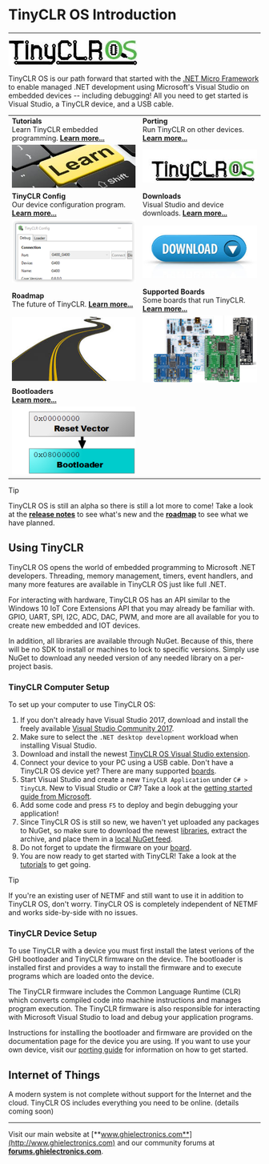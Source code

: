 # TinyCLR OS Introduction
---
![TinyCLR Logo](images/tinyclrlogo_noborder.jpg)

TinyCLR OS is our path forward that started with the [.NET Micro Framework](http://netmf.com/) to enable managed .NET development using Microsoft's Visual Studio on embedded devices -- including debugging! All you need to get started is Visual Studio, a TinyCLR device, and a USB cable.

|  |  |
|--|--|
| **Tutorials** </br> Learn TinyCLR embedded programming. [**Learn more...**](tutorials/intro.md) | **Porting** </br> Run TinyCLR on other devices. [**Learn more...**](porting/intro.md) |
| [![Learn More](images/learn.jpg)](tutorials/intro.md) | [![TinyCLR Logo](images/tinyclrlogo.jpg)](porting/intro.md) |
| **TinyCLR Config** </br> Our device configuration program. [**Learn more...**](tinyclr_config.md) | **Downloads** </br> Visual Studio and device downloads. [**Learn more...**](downloads.md) |
| [![TinyCLR Config](images/tinyclr-config_sm.png)](tinyclr_config.md) | [![Download](images/download.jpg)](downloads.md) |
| **Roadmap** </br> The future of TinyCLR. [**Learn more...**](roadmap.md) | **Supported Boards** </br> Some boards that run TinyCLR. [**Learn more...**](boards/intro.md) |
| [![Road](images/road.jpg)](roadmap.md) | [![Boards](images/boards.png)](boards/intro.md) |
| **Bootloaders** </br> [**Learn more...**](loaders/intro.md) |  |
| [![Bootloader](images/bootloader.png)](loaders/intro.md) |  |

> [!Tip]
> TinyCLR OS is still an alpha so there is still a lot more to come!  Take a look at the [**release notes**](release_notes.md) to see what's new and the [**roadmap**](roadmap.md) to see what we have planned.

## Using TinyCLR

TinyCLR OS opens the world of embedded programming to Microsoft .NET developers. Threading, memory management, timers, event handlers, and many more features are available in TinyCLR OS just like full .NET. 

For interacting with hardware, TinyCLR OS has an API similar to the Windows 10 IoT Core Extensions API that you may already be familiar with. GPIO, UART, SPI, I2C, ADC, DAC, PWM, and more are all available for you to create new embedded and IOT devices.

In addition, all libraries are available through NuGet. Because of this, there will be no SDK to install or machines to lock to specific versions. Simply use NuGet to download any needed version of any needed library on a per-project basis.

### TinyCLR Computer Setup
To set up your computer to use TinyCLR OS:
1. If you don't already have Visual Studio 2017, download and install the freely available [Visual Studio Community 2017](https://www.visualstudio.com/downloads/).
2. Make sure to select the `.NET desktop development` workload when installing Visual Studio.
3. Download and install the newest [TinyCLR OS Visual Studio extension](downloads.md#visual-studio-project-system).
4. Connect your device to your PC using a USB cable. Don't have a TinyCLR OS device yet? There are many supported [boards](boards/intro.md).
5. Start Visual Studio and create a new `TinyCLR Application` under `C# > TinyCLR`. New to Visual Studio or C#? Take a look at the [getting started guide from Microsoft](https://docs.microsoft.com/en-us/dotnet/csharp/getting-started/with-visual-studio).
6. Add some code and press `F5` to deploy and begin debugging your application!
7. Since TinyCLR OS is still so new, we haven't yet uploaded any packages to NuGet, so make sure to download the newest [libraries](downloads.md#libraries), extract the archive, and place them in a [local NuGet feed](https://docs.nuget.org/ndocs/hosting-packages/local-feeds).
8. Do not forget to update the firmware on your [board](boards/intro.md).
9. You are now ready to get started with TinyCLR! Take a look at the [tutorials](tutorials/intro.md) to get going.

> [!Tip]
> If you're an existing user of NETMF and still want to use it in addition to TinyCLR OS, don't worry. TinyCLR OS is completely independent of NETMF and works side-by-side with no issues.

### TinyCLR Device Setup
To use TinyCLR with a device you must first install the latest verions of the GHI bootloader and TinyCLR firmware on the device.  The bootloader is installed first and provides a way to install the firmware and to execute programs which are loaded onto the device.

The TinyCLR firmware includes the Common Language Runtime (CLR) which converts compiled code into machine instructions and manages program execution.  The TinyCLR firmware is also responsible for interacting with Microsoft Visual Studio to load and debug your application programs.

Instructions for installing the bootloader and firmware are provided on the documentation page for the device you are using.  If you want to use your own device, visit our [porting guide](porting/intro.md) for information on how to get started.

## Internet of Things
A modern system is not complete without support for the Internet and the cloud. TinyCLR OS includes everything you need to be online.
(details coming soon)

***

Visit our main website at [**www.ghielectronics.com**](http://www.ghielectronics.com) and our community forums at [**forums.ghielectronics.com**](https://forums.ghielectronics.com/).

